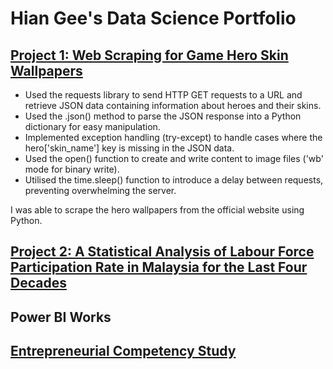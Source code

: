# Hian Gee's Data Science Portfolio

## [Project 1: Web Scraping for Game Hero Skin Wallpapers](https://github.com/ooihiangee/Data-Science-Projects/tree/main/1.%20Web%20Scraping%20for%20Game%20Hero%20Skin%20Wallpapers)
* Used the requests library to send HTTP GET requests to a URL and retrieve JSON data containing information about heroes and their skins.
* Used the .json() method to parse the JSON response into a Python dictionary for easy manipulation.
* Implemented exception handling (try-except) to handle cases where the hero['skin_name'] key is missing in the JSON data.
* Used the open() function to create and write content to image files ('wb' mode for binary write).
* Utilised the time.sleep() function to introduce a delay between requests, preventing overwhelming the server.

I was able to scrape the hero wallpapers from the official website using Python.

## [Project 2: A Statistical Analysis of Labour Force Participation Rate in Malaysia for the Last Four Decades]([https://github.com/ooihiangee/Data-Science-Projects/tree/main/1.%20Web%20Scraping%20for%20Game%20Hero%20Skin%20Wallpapers](https://github.com/ooihiangee/Data-Science-Projects/tree/main/A%20Statistical%20Analysis%20of%20LFPR%20in%20Malaysia%20for%20Last%20Four%20Decades))

## **Power BI Works**
## [Entrepreneurial Competency Study](https://app.powerbi.com/groups/me/reports/1515d8b6-1efb-417a-ab6a-50bffe05a2ba/ReportSection?experience=power-bi)

